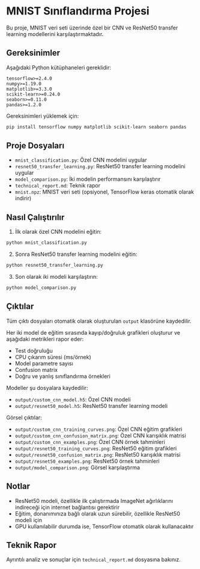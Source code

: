# MNIST Sınıflandırma Projesi

Bu proje, MNIST veri seti üzerinde özel bir CNN ve ResNet50 transfer learning modellerini karşılaştırmaktadır.

## Gereksinimler

Aşağıdaki Python kütüphaneleri gereklidir:

```
tensorflow>=2.4.0
numpy>=1.19.0
matplotlib>=3.3.0
scikit-learn>=0.24.0
seaborn>=0.11.0
pandas>=1.2.0
```

Gereksinimleri yüklemek için:

```bash
pip install tensorflow numpy matplotlib scikit-learn seaborn pandas
```

## Proje Dosyaları

- `mnist_classification.py`: Özel CNN modelini uygular
- `resnet50_transfer_learning.py`: ResNet50 transfer learning modelini uygular
- `model_comparison.py`: İki modelin performansını karşılaştırır
- `technical_report.md`: Teknik rapor
- `mnist.npz`: MNIST veri seti (opsiyonel, TensorFlow keras otomatik olarak indirir)

## Nasıl Çalıştırılır

1. İlk olarak özel CNN modelini eğitin:

```bash
python mnist_classification.py
```

2. Sonra ResNet50 transfer learning modelini eğitin:

```bash
python resnet50_transfer_learning.py
```

3. Son olarak iki modeli karşılaştırın:

```bash
python model_comparison.py
```

## Çıktılar

Tüm çıktı dosyaları otomatik olarak oluşturulan `output` klasörüne kaydedilir.

Her iki model de eğitim sırasında kayıp/doğruluk grafikleri oluşturur ve aşağıdaki metrikleri rapor eder:

- Test doğruluğu
- CPU çıkarım süresi (ms/örnek)
- Model parametre sayısı
- Confusion matrix
- Doğru ve yanlış sınıflandırma örnekleri

Modeller şu dosyalara kaydedilir:
- `output/custom_cnn_model.h5`: Özel CNN modeli
- `output/resnet50_model.h5`: ResNet50 transfer learning modeli

Görsel çıktılar:
- `output/custom_cnn_training_curves.png`: Özel CNN eğitim grafikleri
- `output/custom_cnn_confusion_matrix.png`: Özel CNN karışıklık matrisi
- `output/custom_cnn_examples.png`: Özel CNN örnek tahminleri
- `output/resnet50_training_curves.png`: ResNet50 eğitim grafikleri
- `output/resnet50_confusion_matrix.png`: ResNet50 karışıklık matrisi
- `output/resnet50_examples.png`: ResNet50 örnek tahminleri
- `output/model_comparison.png`: Görsel karşılaştırma

## Notlar

- ResNet50 modeli, özellikle ilk çalıştırmada ImageNet ağırlıklarını indireceği için internet bağlantısı gerektirir
- Eğitim, donanımınıza bağlı olarak uzun sürebilir, özellikle ResNet50 modeli için
- GPU kullanılabilir durumda ise, TensorFlow otomatik olarak kullanacaktır

## Teknik Rapor

Ayrıntılı analiz ve sonuçlar için `technical_report.md` dosyasına bakınız. 